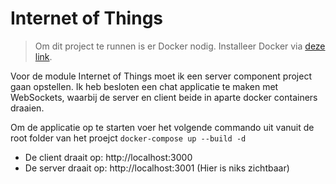 # Internet of Things

> Om dit project te runnen is er Docker nodig. Installeer Docker via [deze link](https://www.docker.com/get-started/).

<p>Voor de module Internet of Things moet ik een server component project gaan opstellen.
Ik heb besloten een chat applicatie te maken met WebSockets, waarbij de server en client beide in aparte docker containers draaien.</p>

Om de applicatie op te starten voer het volgende commando uit vanuit de root folder van het proejct ```docker-compose up --build -d```

- De client draait op: http://localhost:3000
- De server draait op: http://localhost:3001 (Hier is niks zichtbaar)
